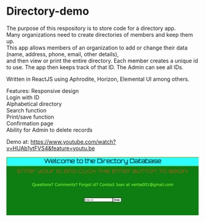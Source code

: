# Directory-demo
The purpose of this respository is to store code for a directory app.  
Many organizations need to create directories of members and keep them up.  
This app allows members of an organization to add or change their data (name, address, phone, email, other details),  
and then view or print the entire directory. 
Each member creates a unique id to use. The app then keeps track of that ID. The Admin can see all IDs.

Written in ReactJS using Aphrodite, Horizon, Elemental UI among others.

Features:
Responsive design  
Login with ID  
Alphabetical directory  
Search function  
Print/save function  
Confirmation page   
Ability for Admin to delete records   

Demo at: https://www.youtube.com/watch?v=HUAb1ytFVS4&feature=youtu.be   

![alt text](directory-demo-start.png) 

